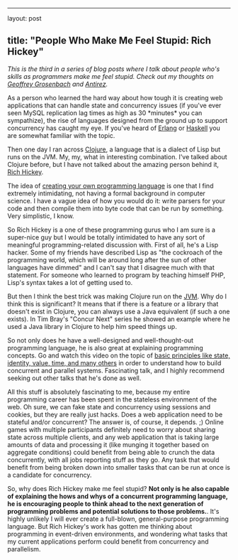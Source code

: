 <hr />

<p>layout: post</p>

<h2>title: "People Who Make Me Feel Stupid: Rich Hickey"</h2>

<p><i>This is the third in a series of blog posts where I talk about people who's skills as programmers make me feel stupid.  Check out my thoughts on <a href="http://www.littlehart.net/atthekeyboard/2010/03/01/people-who-make-me-feel-stupid-geoffrey-grosenbach/">Geoffrey Grosenbach</a> and <a href="http://www.littlehart.net/atthekeyboard/2010/03/02/people-who-make-me-feel-stupid-antirez/">Antirez</a>.</i>
</p>

<p>
As a person who learned the hard way about how tough it is creating web applications that can handle state and concurrency  issues (if you've ever seen MySQL replication lag times as high as 30 *minutes* you can sympathize), the rise of languages designed from the ground up to support concurrency has caught my eye.  If you've heard of <a href="http://erlang.org">Erlang</a> or <a href="http://www.haskell.org/">Haskell</a> you are somewhat familiar with the topic.
</p>

<p>
Then one day I ran across <a href="http://clojure.org/">Clojure</a>, a language that is a dialect of Lisp but runs on the JVM.  My, my, what in interesting combination.  I've talked about Clojure before, but I have not talked about the amazing person behind it, <a href="http://en.wikipedia.org/wiki/Rich_Hickey">Rich Hickey</a>.
</p>

<p>
The idea of <a href="http://createyourproglang.com/">creating your own programming language</a> is one that I find extremely intimidating, not having a formal background in computer science.  I have a vague idea of how you would do it:  write parsers for your code and then compile them into byte code that can be run by something.  Very simplistic, I know.
</p>

<p>
So Rich Hickey is a one of these programming gurus who I am sure is a super-nice guy but I would be totally intimidated to have any sort of meaningful programming-related discussion with.  First of all, he's a Lisp hacker.  Some of my friends have described Lisp as "the cockroach of the programming world, which will be around long after the sun of other languages have dimmed" and I can't say that I disagree much with that statement.  For someone who learned to program by teaching himself PHP, Lisp's syntax takes a lot of getting used to.  
</p>

<p>But then I think the best trick was making Clojure run on the <a href="http://en.wikipedia.org/wiki/Jvm">JVM</a>.  Why do I think this is significant?  It means that if there is a feature or a library that doesn't exist in Clojure, you can always use a Java equivalent (if such a one exists).  In Tim Bray's "Concur Next" series he showed an example where he used a Java library in Clojure to help him speed things up.
</p>

<p>
So not only does he have a well-designed and well-thought-out programming language, he is also great at explaining programming concepts.  Go and watch this video on the topic of <a href="http://www.infoq.com/presentations/Are-We-There-Yet-Rich-Hickey">basic principles like state, identity, value, time, and many others</a> in order to understand how to build concurrent and parallel systems.  Fascinating talk, and I highly recommend seeking out other talks that he's done as well.
</p>

<p>
All this stuff is absolutely fascinating to me, because my entire programming career has been spent in the stateless environment of the web.  Oh sure, we can fake state and concurrency using sessions and cookies, but they are really just hacks.  Does a web application need to be stateful and/or concurrent?  The answer is, of course, it depends. ;)  Online games with multiple participants definitely need to worry about sharing state across multiple clients, and any web application that is taking large amounts of data and processing it (like munging it together based on aggregate conditions) could benefit from being able to crunch the data concurrently, with all jobs reporting stuff as they go.  Any task that would benefit from being broken down into smaller tasks that can be run at once is a candidate for concurrency.
</p>

<p>
So, why does Rich Hickey make me feel stupid?  <b>Not only is he also capable of explaining the hows and whys of a concurrent programming language, he is encouraging people to think ahead to the next generation of programming problems and potential solutions to those problems.</b>.  It's highly unlikely I will ever create a full-blown, general-purpose programming language.  But Rich Hickey's work has gotten me thinking about programming in event-driven environments, and wondering what tasks that my current applications perform could benefit from concurrency and parallelism.
</p>
